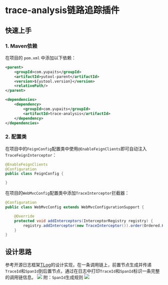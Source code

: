 # trace-analysis链路追踪插件

## 快速上手
### 1. Maven依赖
在项目的 `pom.xml` 中添加以下依赖：
```xml
<parent>
    <groupId>com.yupaits</groupId>
    <artifactId>yutool-parent</artifactId>
    <version>${yutool.version}</version>
    <relativePath/>
</parent>

<dependencies>
    <dependency>
        <groupId>com.yupaits</groupId>
        <artifactId>trace-analysis</artifactId>
    </dependency>
</dependencies>
```
### 2. 配置类
在项目中的`FeignConfig`配置类中使用`@EnableFeignClients`即可自动注入`TraceFeignInterceptor`：
```java
@EnableFeignClients
@Configuration
public class FeignConfig {

}
```
在项目的`WebMvcConfig`配置类中添加`TraceInterceptor`拦截器：
```java
@Configuration
public class WebMvcConfig extends WebMvcConfigurationSupport {

    @Override
    protected void addInterceptors(InterceptorRegistry registry) {
        registry.addInterceptor(new TraceInterceptor()).order(Ordered.HIGHEST_PRECEDENCE);
    }
}
```
## 设计思路
参考开源日志框架[TLog](https://tlog.yomahub.com/)的设计实现，在一条调用链上，前置节点生成并传递`TraceId`和`SpanId`到后置节点，通过在日志中打印`TraceId`和`SpanId`标识一条完整的调用链信息。
![](https://cdn.nlark.com/yuque/0/2022/jpeg/763022/1656647724640-168d40f7-88eb-4a3f-9669-afeace2d4047.jpeg)
附：`SpanId`生成规则
![](https://cdn.nlark.com/yuque/0/2022/jpeg/763022/1656647406697-bdcc4ad9-d8e5-4f85-8943-cf3949b39164.jpeg)
